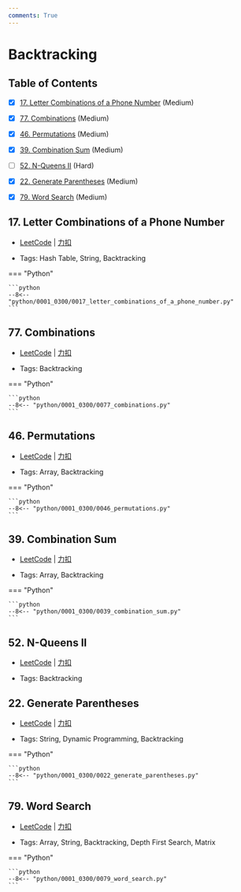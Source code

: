 ```yaml
---
comments: True
---
```


# Backtracking

## Table of Contents

- [x] [17. Letter Combinations of a Phone Number](#17-letter-combinations-of-a-phone-number) (Medium)
- [x] [77. Combinations](#77-combinations) (Medium)
- [x] [46. Permutations](#46-permutations) (Medium)
- [x] [39. Combination Sum](#39-combination-sum) (Medium)
- [ ] [52. N-Queens II](#52-n-queens-ii) (Hard)
- [x] [22. Generate Parentheses](#22-generate-parentheses) (Medium)
- [x] [79. Word Search](#79-word-search) (Medium)


## 17. Letter Combinations of a Phone Number

-    [LeetCode](https://leetcode.com/problems/letter-combinations-of-a-phone-number/) | [力扣](https://leetcode.cn/problems/letter-combinations-of-a-phone-number/)

-   Tags: Hash Table, String, Backtracking

=== "Python"

    ```python
    --8<-- "python/0001_0300/0017_letter_combinations_of_a_phone_number.py"
    ```



## 77. Combinations

-    [LeetCode](https://leetcode.com/problems/combinations/) | [力扣](https://leetcode.cn/problems/combinations/)

-   Tags: Backtracking

=== "Python"

    ```python
    --8<-- "python/0001_0300/0077_combinations.py"
    ```



## 46. Permutations

-    [LeetCode](https://leetcode.com/problems/permutations/) | [力扣](https://leetcode.cn/problems/permutations/)

-   Tags: Array, Backtracking

=== "Python"

    ```python
    --8<-- "python/0001_0300/0046_permutations.py"
    ```



## 39. Combination Sum

-    [LeetCode](https://leetcode.com/problems/combination-sum/) | [力扣](https://leetcode.cn/problems/combination-sum/)

-   Tags: Array, Backtracking

=== "Python"

    ```python
    --8<-- "python/0001_0300/0039_combination_sum.py"
    ```



## 52. N-Queens II

-    [LeetCode](https://leetcode.com/problems/n-queens-ii/) | [力扣](https://leetcode.cn/problems/n-queens-ii/)

-   Tags: Backtracking



## 22. Generate Parentheses

-    [LeetCode](https://leetcode.com/problems/generate-parentheses/) | [力扣](https://leetcode.cn/problems/generate-parentheses/)

-   Tags: String, Dynamic Programming, Backtracking

=== "Python"

    ```python
    --8<-- "python/0001_0300/0022_generate_parentheses.py"
    ```



## 79. Word Search

-    [LeetCode](https://leetcode.com/problems/word-search/) | [力扣](https://leetcode.cn/problems/word-search/)

-   Tags: Array, String, Backtracking, Depth First Search, Matrix

=== "Python"

    ```python
    --8<-- "python/0001_0300/0079_word_search.py"
    ```



